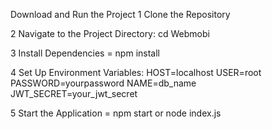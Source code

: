 Download and Run the Project
1 Clone the Repository

2 Navigate to the Project Directory:
cd Webmobi

3 Install Dependencies = npm install 

4  Set Up Environment Variables:
HOST=localhost
USER=root
PASSWORD=yourpassword
NAME=db_name
JWT_SECRET=your_jwt_secret

5 Start the Application = npm start or node index.js
